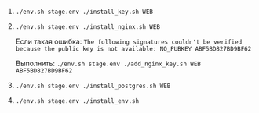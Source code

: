 1. `./env.sh stage.env ./install_key.sh WEB`
2. `./env.sh stage.env ./install_nginx.sh WEB`

    Если такая ошибка:
`The following signatures couldn't be verified because the public key is not available: NO_PUBKEY ABF5BD827BD9BF62`

    Выполнить:
`./env.sh stage.env ./add_nginx_key.sh WEB ABF5BD827BD9BF62`
3. `./env.sh stage.env ./install_postgres.sh WEB`
3. `./env.sh stage.env ./install_env.sh`